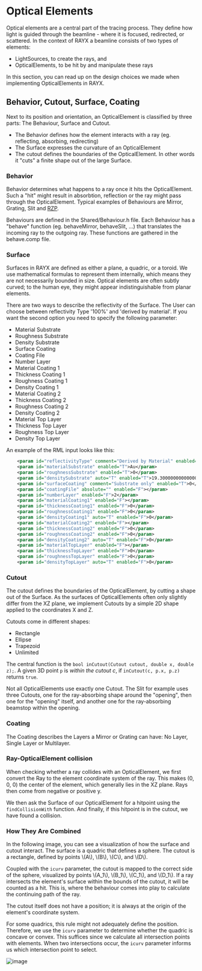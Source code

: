 # Optical Elements

Optical elements are a central part of the tracing process. They define how light is guided through the beamline - where it is focused, redirected, or scattered.
In the context of RAYX a beamline consists of two types of elements:
- LightSources, to create the rays, and
- OpticalElements, to be hit by and manipulate these rays

In this section, you can read up on the design choices we made when implementing OpticalElements in RAYX.

## Behavior, Cutout, Surface, Coating

Next to its position and orientation, an OpticalElement is classified by three parts: The Behaviour, Surface and Cutout.
- The Behavior defines how the element interacts with a ray (eg. reflecting, absorbing, redirecting)
- The Surface expresses the curvature of an OpticalElement
- The cutout defines the boundaries of the OpticalElement. In other words it "cuts" a finite shape out of the large Surface.

### Behavior

Behavior determines what happens to a ray once it hits the OpticalElement.
Such a "hit" might result in absorbtion, reflection or the ray might pass through the OpticalElement.
Typical examples of Behaviours are Mirror, Grating, Slit and [RZP](./RZP.md).

Behaviours are defined in the Shared/Behaviour.h file.
Each Behaviour has a "behave" function (eg. behaveMirror, behaveSlit, ...) that translates the incoming ray to the outgoing ray.
These functions are gathered in the behave.comp file.

### Surface

Surfaces in RAYX are defined as either a plane, a quadric, or a toroid.
We use mathematical formulas to represent them internally, which means they are not necessarily bounded in size.
Optical elements are often subtly curved; to the human eye, they might appear indistinguishable from planar elements.

There are two ways to describe the reflectivity of the Surface. The User can choose between reflectivity Type '100%' and 'derived by material'.
If you want the second option you need to specify the following parameter:
- Material Substrate
- Roughness Substrate
- Density Substrate
- Surface Coating
- Coating File
- Number Layer
- Material Coating 1
- Thickness Coating 1
- Roughness Coating 1
- Density Coating 1
- Material Coating 2
- Thickness Coating 2
- Roughness Coating 2
- Density Coating 2
- Material Top Layer
- Thickness Top Layer
- Roughness Top Layer
- Density Top Layer

An example of the RML input looks like this:

```XML
    <param id="reflectivityType" comment="Derived by Material" enabled="T">1</param>
    <param id="materialSubstrate" enabled="T">Au</param>
    <param id="roughnessSubstrate" enabled="T">0</param>
    <param id="densitySubstrate" auto="T" enabled="T">19.300000000000001</param>
    <param id="surfaceCoating" comment="Substrate only" enabled="T">0</param>
    <param id="coatingFile" absolute="" enabled="F"></param>
    <param id="numberLayer" enabled="F">2</param>
    <param id="materialCoating1" enabled="F"></param>
    <param id="thicknessCoating1" enabled="F">0</param>
    <param id="roughnessCoating1" enabled="F">0</param>
    <param id="densityCoating1" auto="T" enabled="F">0</param>
    <param id="materialCoating2" enabled="F"></param>
    <param id="thicknessCoating2" enabled="F">0</param>
    <param id="roughnessCoating2" enabled="F">0</param>
    <param id="densityCoating2" auto="T" enabled="F">0</param>
    <param id="materialTopLayer" enabled="F"></param>
    <param id="thicknessTopLayer" enabled="F">0</param>
    <param id="roughnessTopLayer" enabled="F">0</param>
    <param id="densityTopLayer" auto="T" enabled="F">0</param>
```
### Cutout

The cutout defines the boundaries of the OpticalElement, by cutting a shape out of the Surface.
As the surfaces of OpticalElements often only slightly differ from the XZ plane, we implement Cutouts by a simple 2D shape applied to the coordinates X and Z.

Cutouts come in different shapes:
- Rectangle
- Ellipse
- Trapezoid
- Unlimited

The central function is the `bool inCutout(Cutout cutout, double x, double z);`.
A given 3D point `p` is _within the cutout c_, if `inCutout(c, p.x, p.z)` returns `true`.

Not all OpticalElements use exactly one Cutout.
The Slit for example uses three Cutouts, one for the ray-absorbing shape around the "opening", then one for the "opening" itself, and another one for the ray-absorbing beamstop within the opening.


### Coating

The Coating describes the Layers a Mirror or Grating can have: No Layer, Single Layer or Multilayer. 


### Ray-OpticalElement collision

When checking whether a ray collides with an OpticalElement, we first convert the Ray to the element coordinate system of the ray.
This makes (0, 0, 0) the center of the element, which generally lies in the XZ plane.
Rays then come from negative or positive y.

We then ask the Surface of our OpticalElement for a hitpoint using the `findCollisionWith` function.
And finally, if this hitpoint is in the cutout, we have found a collision.

### How They Are Combined

In the following image, you can see a visualization of how the surface and cutout interact.
The surface is a quadric that defines a sphere. The cutout is a rectangle, defined by points \\(A\\), \\(B\\), \\(C\\), and \\(D\\).
<!-- TODO what role does icurv really play? -->
Coupled with the `icurv` parameter, the cutout is mapped to the correct side of the sphere, visualized by points \\(A_1\\), \\(B_1\\), \\(C_1\\), and \\(D_1\\).
If a ray intersects the element's surface within the bounds of the cutout, it will be counted as a hit.
This is, where the behaviour comes into play to calculate the continuing path of the ray.

The cutout itself does not have a position; it is always at the origin of the element's coordinate system.

For some quadrics, this rule might not adequately define the position.
Therefore, we use the `icurv` parameter to determine whether the quadric is concave or convex.
This suffices since we calculate all intersection points with elements.
When two intersections occur, the `icurv` parameter informs us which intersection point to select.

![image](../../res/wastebox.png)
